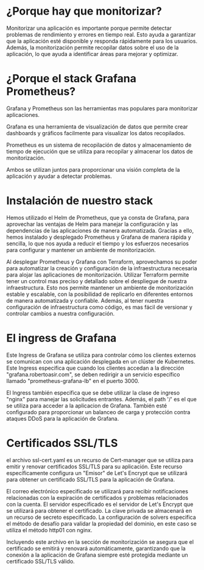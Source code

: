 # ¿Porque hay que monitorizar?

Monitorizar una aplicación es importante porque permite detectar problemas de rendimiento y errores en tiempo real. Esto ayuda a garantizar que la aplicación esté disponible y responda rápidamente para los usuarios. Además, la monitorización permite recopilar datos sobre el uso de la aplicación, lo que ayuda a identificar áreas para mejorar y optimizar.

# ¿Porque el stack Grafana Prometheus?

Grafana y Prometheus son las herramientas mas populares para monitorizar aplicaciones. 

Grafana es una herramienta de visualización de datos que permite crear dashboards y gráficos facilmente para visualizar los datos recopilados. 

Prometheus es un sistema de recopilación de datos y almacenamiento de tiempo de ejecución que se utiliza para recopilar y almacenar los datos de monitorización.

Ambos se utilizan juntos para proporcionar una visión completa de la aplicación y ayudar a detectar problemas.

# Instalación de nuestro stack

Hemos utilizado el Helm de Prometheus, que ya consta de Grafana, para aprovechar las ventajas de Helm para manejar la configuración y las dependencias de las aplicaciones de manera automatizada. Gracias a ello, hemos instalado y desplegado Prometheus y Grafana de manera rápida y sencilla, lo que nos ayuda a reducir el tiempo y los esfuerzos necesarios para configurar y mantener un ambiente de monitorización.

Al desplegar Prometheus y Grafana con Terraform, aprovechamos su poder para automatizar la creación y configuración de la infraestructura necesaria para alojar las aplicaciones de monitorización. Utilizar Terraform permite tener un control mas preciso y detallado sobre el despliegue de nuestra infraestructura. Esto nos permite mantener un ambiente de monitorización estable y escalable, con la posibilidad de replicarlo en diferentes entornos de manera automatizada y confiable. Además, al tener nuestra configuración de infraestructura como código, es mas fácil de versionar y controlar cambios a nuestra configuración.

# El ingress de Grafana

Este Ingress de Grafana se utiliza para controlar cómo los clientes externos se comunican con una aplicación desplegada en un clúster de Kubernetes. Este Ingress especifica que cuando los clientes accedan a la dirección "grafana.robertoasir.com", se deben redirigir a un servicio específico llamado "prometheus-grafana-lb" en el puerto 3000.

El Ingress también especifica que se debe utilizar la clase de ingreso "nginx" para manejar las solicitudes entrantes. Además, el path '/' es el que se utiliza para acceder a la aplicacion de Grafana. También esté configurado para proporcionar un balanceo de carga y protección contra ataques DDoS para la aplicación de Grafana.

# Certificados SSL/TLS
 el archivo ssl-cert.yaml es un recurso de Cert-manager que se utiliza para emitir y renovar certificados SSL/TLS para su aplicación. Este recurso específicamente configura un "Emisor" de Let's Encrypt que se utilizará para obtener un certificado SSL/TLS para la aplicación de Grafana.
 
El correo electrónico especificado se utilizará para recibir notificaciones relacionadas con la expiración de certificados y problemas relacionados con la cuenta. El servidor especificado es el servidor de Let's Encrypt que se utilizará para obtener el certificado. La clave privada se almacenará en un recurso de secreto especificado. La configuración de solvers especifica el método de desafío para validar la propiedad del dominio, en este caso se utiliza el método http01 con nginx.

Incluyendo este archivo en la sección de monitorización se asegura que el certificado se emitirá y renovará automáticamente, garantizando que la conexión a la aplicación de Grafana siempre esté protegida mediante un certificado SSL/TLS válido.
